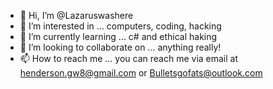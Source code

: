 - 👋 Hi, I’m @Lazaruswashere
- 👀 I’m interested in ... computers, coding, hacking 
- 🌱 I’m currently learning ... c# and ethical haking 
- 💞️ I’m looking to collaborate on ... anything really!
- 📫 How to reach me ... you can reach me via email at henderson.gw8@gmail.com or Bulletsgofats@outlook.com

<!---
Lazaruswashere/Lazaruswashere is a ✨ special ✨ repository because its `README.md` (this file) appears on your GitHub profile.
You can click the Preview link to take a look at your changes.
--->
